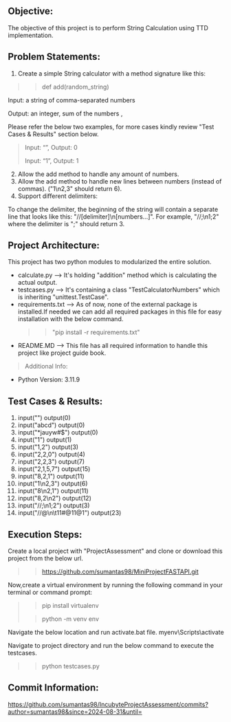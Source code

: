 ## Objective:
The objective of this project is to perform String Calculation using TTD implementation. 
## Problem Statements:
1. Create a simple String calculator with a method signature like this:
>> def add(random_string)

Input: a string of comma-separated numbers

Output: an integer, sum of the numbers , 

Please refer the below two examples, for more cases kindly review "Test Cases & Results" section below.
> Input: “”, Output: 0
> 
> Input: “1”, Output: 1
2. Allow the add method to handle any amount of numbers.
3. Allow the add method to handle new lines between numbers (instead of commas). ("1\n2,3" should return 6).
4. Support different delimiters:

To change the delimiter, the beginning of the string will contain a separate line that looks like this: "//[delimiter]\n[numbers…]". For example, "//;\n1;2" where the delimiter is ";" should return 3.



## Project Architecture:
This project has two python modules to modularized the entire solution.
* calculate.py --> It's holding "addition" method which is calculating the actual output.
* testcases.py --> It's containing a class "TestCalculatorNumbers" which is inheriting "unittest.TestCase".
* requirements.txt --> As of now, none of the external package is installed.If needed we can add all required packages in this file for easy installation with the below command. 
  >>"pip install -r requirements.txt"
* README.MD --> This file has all required information to handle this project like project guide book.

>Additional Info:
* Python Version: 3.11.9
## Test Cases & Results:
1. input("") output(0)
2. input("abcd") output(0)
3. input("*jauyw#$") output(0)
4. input("1") output(1)
5. input("1,2") output(3)
6. input("2,2,0") output(4)
7. input("2,2,3") output(7)
8. input("2,1,5,7") output(15)
9. input("8,2,1") output(11)
10. input("1\n2,3") output(6)
11. input("8\n2,1") output(11)
12. input("8,2\n2") output(12)
13. input("//;\n1;2") output(3)
14. input("//@\n\t11#@11@1") output(23)


## Execution Steps:
Create a local project with "ProjectAssessment" and clone or download this project from the below url.
>> https://github.com/sumantas98/MiniProjectFASTAPI.git
> 
Now,create a virtual environment by running the following command in your terminal or command prompt:
>> pip install virtualenv
> 
>> python -m venv env
> 
Navigate the below location and run activate.bat file.
myenv\Scripts\activate

Navigate to project directory and run the below command to execute the testcases.
>> python testcases.py

## Commit Information:
https://github.com/sumantas98/IncubyteProjectAssessment/commits?author=sumantas98&since=2024-08-31&until=